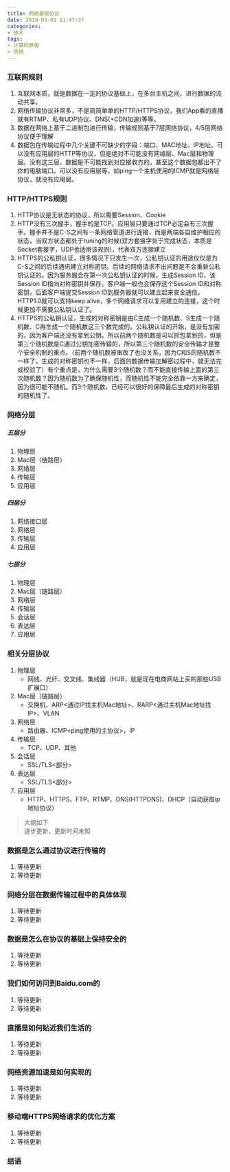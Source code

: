 ```yaml
---
title: 网络基础协议
date: 2019-03-01 11:47:37
categories:
- 技术
tags:
- 计算机原理
- 网络
---
```


### 互联网规则

1. 互联网本质，就是数据在一定的协议基础上，在多台主机之间，进行数据的流动共享。
2. 网络传输协议非常多，不是简简单单的HTTP/HTTPS协议，我们App看的直播就有RTMP、私有UDP协议、DNS(+CDN加速)等等。
3. 数据在网络上基于二进制包进行传输，传输规则基于7层网络协议，4/5层网络协议便于理解
4. 数据包在传输过程中几个关键不可缺少的字段：端口、MAC地址、IP地址。可以没有应用层的HTTP等协议，但是绝对不可能没有网络层、Mac层和物理层。没有这三层，数据是不可能找到对应接收方的，甚至这个数据包都出不了你的电脑端口。可以没有应用层等，如ping一个主机使用的ICMP就是网络层协议，就没有应用层。

### HTTP/HTTPS规则

1. HTTP协议是无状态的协议，所以需要Session、Cookie
2. HTTP没有三次握手，握手的是TCP。应用层只要通过TCP必定会有三次握手。握手并不是C-S之间有一条网络管道进行连接，而是两端各自维护相应的状态，当双方状态都处于runing的时候(双方套接字处于完成状态，本质是Socket套接字，UDP也适用该规则)，代表双方连接建立
3. HTTPS的公私钥认证，很多情况下只发生一次，公私钥认证的用途仅仅是为C-S之间的后续通讯建立对称密钥。后续的网络请求不出问题是不会重新公私钥认证的。因为服务器会在第一次公私钥认证的时候，生成Session ID，该Session ID指向对称密钥并保存。客户端一般也会保存这个Session ID和对称密钥，后面客户端提交Session ID到服务器就可以建立起来安全通信。HTTP1.0就可以支持keep alive，多个网络请求可以复用建立的连接，这个时候更加不需要公私钥认证了。
4. HTTPS的公私钥认证，生成的对称密钥是由C生成一个随机数、S生成一个随机数、C再生成一个随机数这三个数完成的。公私钥认证的开始，是没有加密的，因为客户端还没有拿到公钥。所以前两个随机数是可以抓包拿到的，但是第三个随机数是C通过公钥加密传输的，所以第三个随机数的安全传输才是整个安全机制的重点。（前两个随机数被串改了也没关系，因为C和S的随机数不一样了，生成的对称密钥也不一样，后面的数据传输加解密过程中，就无法完成校验了）有个重点是，为什么需要3个随机数？而不能直接传输上面的第三次随机数？因为随机数为了确保随机性，而随机性不能完全依靠一方来确定，因为很可能不随机。而3个随机数，已经可以很好的保障最后生成的对称密钥的随机性了。

<!-- more -->

### 网络分层

##### 五层分

1. 物理层
2. Mac层（链路层）
3. 网络层
4. 传输层
5. 应用层

##### 四层分

1. 网络接口层
2. 网络层
3. 传输层
4. 应用层

##### 七层分

1. 物理层
2. Mac层（链路层）
3. 网络层
4. 传输层
5. 会话层
6. 表达层
7. 应用层

### 相关分层协议

1. 物理层
    * 网线、光纤、交叉线、集线器（HUB，就是现在电商网站上买的那些USB扩展口）
2. Mac层（链路层）
    * 交换机、ARP<通过IP找主机Mac地址>、RARP<通过主机Mac地址找IP>、VLAN
3. 网络层
    * 路由器、ICMP<ping使用的主协议>，IP
4. 传输层
    * TCP、UDP、其他
5. 会话层
   * SSL/TLS<部分>
6. 表达层
   * SSL/TLS<部分>
7. 应用层
    * HTTP、HTTPS、FTP、RTMP、DNS(HTTPDNS)、DHCP（自动获取ip地址协议）

> 大纲如下  
> 逐步更新，更新时间未知  

### 数据是怎么通过协议进行传输的

1. 等待更新
2. 等待更新

### 网络分层在数据传输过程中的具体体现

1. 等待更新
2. 等待更新

### 数据是怎么在协议的基础上保持安全的

1. 等待更新
2. 等待更新

### 我们如何访问到Baidu.com的

1. 等待更新
2. 等待更新

### 直播是如何贴近我们生活的

1. 等待更新
2. 等待更新

### 网络资源加速是如何实现的

1. 等待更新
2. 等待更新

### 移动端HTTPS网络请求的优化方案

1. 等待更新
2. 等待更新

### 结语
